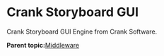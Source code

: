 # Crank Storyboard GUI

Crank Storyboard GUI Engine from Crank Software.

**Parent topic:**[Middleware](../topics/applicable_for_productrt1050_or_productrt1010_or_p.md)

